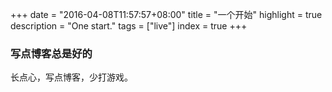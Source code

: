 +++
date = "2016-04-08T11:57:57+08:00"
title = "一个开始"
highlight = true
description = "One start."
tags = ["live"]
index = true
+++

### 写点博客总是好的

长点心，写点博客，少打游戏。